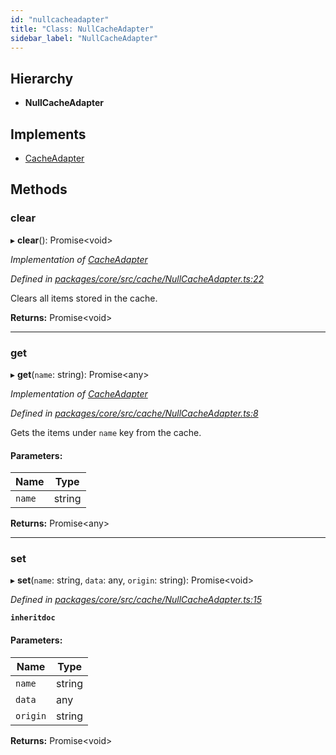 ```yaml
---
id: "nullcacheadapter"
title: "Class: NullCacheAdapter"
sidebar_label: "NullCacheAdapter"
---
```


## Hierarchy

* **NullCacheAdapter**

## Implements

* [CacheAdapter](../interfaces/cacheadapter.md)

## Methods

### clear

▸ **clear**(): Promise&#60;void>

*Implementation of [CacheAdapter](../interfaces/cacheadapter.md)*

*Defined in [packages/core/src/cache/NullCacheAdapter.ts:22](https://github.com/mikro-orm/mikro-orm/blob/c7aaca40d/packages/core/src/cache/NullCacheAdapter.ts#L22)*

Clears all items stored in the cache.

**Returns:** Promise&#60;void>

___

### get

▸ **get**(`name`: string): Promise&#60;any>

*Implementation of [CacheAdapter](../interfaces/cacheadapter.md)*

*Defined in [packages/core/src/cache/NullCacheAdapter.ts:8](https://github.com/mikro-orm/mikro-orm/blob/c7aaca40d/packages/core/src/cache/NullCacheAdapter.ts#L8)*

Gets the items under `name` key from the cache.

#### Parameters:

Name | Type |
------ | ------ |
`name` | string |

**Returns:** Promise&#60;any>

___

### set

▸ **set**(`name`: string, `data`: any, `origin`: string): Promise&#60;void>

*Defined in [packages/core/src/cache/NullCacheAdapter.ts:15](https://github.com/mikro-orm/mikro-orm/blob/c7aaca40d/packages/core/src/cache/NullCacheAdapter.ts#L15)*

**`inheritdoc`** 

#### Parameters:

Name | Type |
------ | ------ |
`name` | string |
`data` | any |
`origin` | string |

**Returns:** Promise&#60;void>
